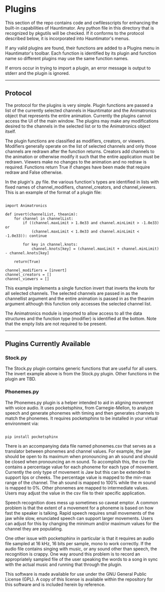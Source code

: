 <!-- john Tue Apr  2 07:11:17 AM PDT 2024
-->
# Plugins

This section of the repo contains code and cwfilesscripts for enhancing
the built-in capabilities of Hauntimator.  Any python file in this directory
that is recognized by pkgutils will be checked.  If it conforms to the
protocol described below, it is incorporated into Hauntimator's menus.

If any valid plugins are found, their functions are added to a Plugins
menu in Hauntimator's toolbar.  Each function is identified by its plugin
and function name so different plugins may use the same function names.

If errors occur in trying to import a plugin,
an error message is output to stderr and the plugin is ignored.

***

## Protocol

The protocol for the plugins is very simple.  Plugin functions are passed
a list of the currently selected channels in Hauntimator and the Animatronics
object that represents the entire animation.  Currently the plugins cannot
access the UI of the main window.  The plugins may make any modifications
desired to the channels in the selected list or to the Animatronics
object itself.

The plugin functions are classified as modifiers, creators,
or viewers.  Modifiers generally operate on the list of selected
channels and only those channels are redrawn after the function returns.
Creators add channels to the animation or otherwise modify it such that
the entire application must be redrawn.  Viewers make no changes to the
animation and no redraw is required.  Functions return True if changes
have been made that require redraw and False otherwise.

In the plugin's .py file. the various function's types are identified
in lists with fixed names of channel_modifiers, channel_creators, and
channel_viewers.  This is an example of the format of a plugin file:

~~~

import Animatronics

def invert(channelList, theanim):
    for channel in channelList:
        if ((channel.maxLimit > 1.0e33 and channel.minLimit > -1.0e33) or
            (channel.maxLimit < 1.0e33 and channel.minLimit < -1.0e33)): continue

        for key in channel.knots:
            channel.knots[key] = (channel.maxLimit + channel.minLimit) - channel.knots[key]

    return(True)

channel_modifiers = [invert]
channel_creators = []
channel_viewers = []

~~~

This example implements a single function invert that inverts the knots
for all selected channels.  The selected channels are passed in as the
channellist argument and the entire animation is passed in as the theanim
argument although this function only accesses the selected channel list.

The Animatronics module is imported to allow access to all the data
structures and the function type (modifier) is identified at the bottom.
Note that the empty lists are not required to be present.

***

## Plugins Currently Available

### Stock.py

The Stock.py plugin contains generic functions that are useful for
all users.  The invert example above is from the Stock.py plugin.
Other functions in the plugin are TBD.

### Phonemes.py

The Phonemes.py plugin is a helper intended to aid in aligning movement
with voice audio.  It uses pocketsphinx, from Carnegie-Mellon, to
analyze speech and generate phonemes with timing and then generates channels
to match the phonemes.  It requires pocketsphinx to be installed in your
virtual environment via:

~~~

pip install pocketsphinx

~~~

There is an accompanying data file named phonemes.csv that serves as a
translator between phonemes and channel values.  For example, the jaw
should be open to its maximum when pronouncing an ah sound and should
be closed when pronouncing an m sound.  To accomplish this, the csv
file contains a percentage value for each phoneme for each type of
movement.  Currently the only type of movement is Jaw but this can be 
extended to support lips or cheeks.  The percentage value is mapped
to the min-max range of the channel.  The ah sound is mapped to 100%
while the m sound is mapped to 0%.  Other phonemes are mapped to
intermediate values.  Users may adjust the value in the csv file to
their specific application.

Speech recognition does mess up sometimes so caveat emptor.  A common
problem is that the extent of a movement for a phoneme is based on how
fast the speaker is talking.  Rapid speech requires small movements
of the jaw while slow, enunciated speech can support larger movements.
Users can adjust for this by changing the minimum and/or maximum values
for the channel they are populating.

One other issue with pocketsphinx in particular is that it requires an
audio file sampled at 16 kHz, 16 bits per sample, mono to work correctly.
If the audio file contains singing with music, or any sound other than
speech, the recognition is crappy.  One way around this problem is to
record an appropriately sampled file of the user speaking the words to
a song in sync with the actual music and running that through the
plugin.

This software is made available for use under the GNU General Public License (GPL).
A copy of this license is available within the repository for this software and is
included herein by reference.

